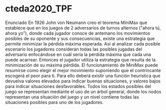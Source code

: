 # cteda2020_TPF
Enunciado En 1926 John von Neumann creo el teorema MiniMax que establece que en los juegos de 2 adversarios de turnos alternos (“ahora tú, ahora yo”), donde cada jugador conoce de antemano los movimientos posibles de su oponente y sus consecuencias, existe una estrategia que permite minimizar la pérdida máxima esperada. Así al analizar cada posible escenario los jugadores consideran todas las posibles jugadas del adversario enfocándose en cuál sería la pérdida máxima que cada una puede acarrear. Entonces el jugador utiliza la estrategia que resulta de la minimización de su máxima pérdida. El funcionamiento de MiniMax puede resumirse como elegir el mejor movimiento suponiendo que el contrincante escogerá el peor para ti. Para ello deberá existir una función heurística que devuelva valores elevados para indicar buenas situaciones, y valores bajos para indicar situaciones desfavorables. Todos los estados posibles del juego se representan mediante el uso de un árbol general, donde los nodos representan una situación del juego y un nivel contiene todas las situaciones posibles para uno de los jugadores.

